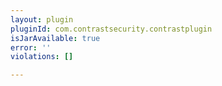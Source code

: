 ```yaml
---
layout: plugin
pluginId: com.contrastsecurity.contrastplugin
isJarAvailable: true
error: ''
violations: []

---
```

